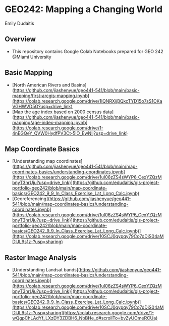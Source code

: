# GEO242: Mapping a Changing World 
Emily Dudaitis

## Overview
- This repository contains Google Colab Notebooks prepared for GEO 242 @Miami University

## Basic Mapping

- [North American Rivers and Basins](https://github.com/jiashenyue/geo441-541/blob/main/basic-mapping/first-arcgis-mapping.ipynb](https://colab.research.google.com/drive/1IQNRXijBQkcTYD15o7sS1OKaVGHWVD5G?usp=drive_link)
- [Map the age index based on 2000 census data](https://github.com/jiashenyue/geo441-541/blob/main/basic-mapping/age-index-mapping.ipynb](https://colab.research.google.com/drive/1-4nEGQeY_QVW0HydfPV3Ct-5iO_EwNlj?usp=drive_link)

## Map Coordinate Basics

- [Understanding map coordinates](https://github.com/jiashenyue/geo441-541/blob/main/map-coordinates-basics/understanding-coordinates.ipynb](https://colab.research.google.com/drive/1uI06zZS4sWYP6_CexYZQzMbnyT3hrUju?usp=drive_link)](https://github.com/edudaitis/gis-project-portfolio-geo242/blob/main/map-coordinate-basics/GEO242_9_9_In_Class_Exercise_Lat_Long_Calc.ipynb)
- [Georeferencing](https://github.com/jiashenyue/geo441-541/blob/main/map-coordinates-basics/understanding-coordinates.ipynb](https://colab.research.google.com/drive/1uI06zZS4sWYP6_CexYZQzMbnyT3hrUju?usp=drive_link)](https://github.com/edudaitis/gis-project-portfolio-geo242/blob/main/map-coordinate-basics/GEO242_9_9_In_Class_Exercise_Lat_Long_Calc.ipynb)](https://colab.research.google.com/drive/10SCJ0gypqy79Co7dDiS04aMDlJL9s1z-?usp=sharing)

## Raster Image Analysis

- [Understanding Landsat bands](https://github.com/jiashenyue/geo441-541/blob/main/map-coordinates-basics/understanding-coordinates.ipynb](https://colab.research.google.com/drive/1uI06zZS4sWYP6_CexYZQzMbnyT3hrUju?usp=drive_link)](https://github.com/edudaitis/gis-project-portfolio-geo242/blob/main/map-coordinate-basics/GEO242_9_9_In_Class_Exercise_Lat_Long_Calc.ipynb)](https://colab.research.google.com/drive/10SCJ0gypqy79Co7dDiS04aMDlJL9s1z-?usp=sharing](https://colab.research.google.com/drive/1-wQgpChLAdYf_LXzDY3ZDBH6_NbBHe_d#scrollTo=bvZyUOmeRCUa)
```

